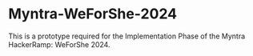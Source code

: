 # Myntra-WeForShe-2024
This is a prototype required for the Implementation Phase of the Myntra HackerRamp: WeForShe 2024.
